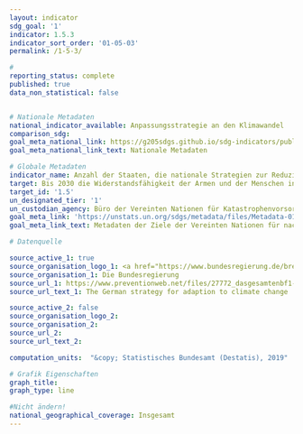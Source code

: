 ```yaml
---
layout: indicator
sdg_goal: '1'
indicator: 1.5.3
indicator_sort_order: '01-05-03'
permalink: /1-5-3/

#
reporting_status: complete
published: true
data_non_statistical: false


# Nationale Metadaten
national_indicator_available: Anpassungsstrategie an den Klimawandel
comparison_sdg:
goal_meta_national_link: https://g205sdgs.github.io/sdg-indicators/public/MetaDe/1.5.3.pdf
goal_meta_national_link_text: Nationale Metadaten

# Globale Metadaten
indicator_name: Anzahl der Staaten, die nationale Strategien zur Reduzierung des Katastrophenrisikos in Einklang mit dem Sendai-Rahmenwerk zur Katastrophenvorsorge 2015-2030 verabschiedet und umgesetzt haben
target: Bis 2030 die Widerstandsfähigkeit der Armen und der Menschen in prekären Situationen erhöhen und ihre Exposition und Anfälligkeit gegenüber klimabedingten Extremereignissen und anderen wirtschaftlichen, sozialen und ökologischen Schocks und Katastrophen verringern
target_id: '1.5'
un_designated_tier: '1'
un_custodian_agency: Büro der Vereinten Nationen für Katastrophenvorsorge (UNDRR)
goal_meta_link: 'https://unstats.un.org/sdgs/metadata/files/Metadata-01-05-03.pdf'
goal_meta_link_text: Metadaten der Ziele der Vereinten Nationen für nachhaltige Entwicklung

# Datenquelle

source_active_1: true
source_organisation_logo_1: <a href="https://www.bundesregierung.de/breg-de"><img src="https://g205sdgs.github.io/sdg-indicators/public/logos/bundesregierung.png" alt="Logo Bundesregierung" /></a>
source_organisation_1: Die Bundesregierung
source_url_1: https://www.preventionweb.net/files/27772_dasgesamtenbf1-63.pdf
source_url_text_1: The German strategy for adaption to climate change

source_active_2: false
source_organisation_logo_2:
source_organisation_2:
source_url_2:
source_url_text_2:

computation_units:  "&copy; Statistisches Bundesamt (Destatis), 2019"

# Grafik Eigenschaften
graph_title:
graph_type: line

#Nicht ändern!
national_geographical_coverage: Insgesamt
---
```

